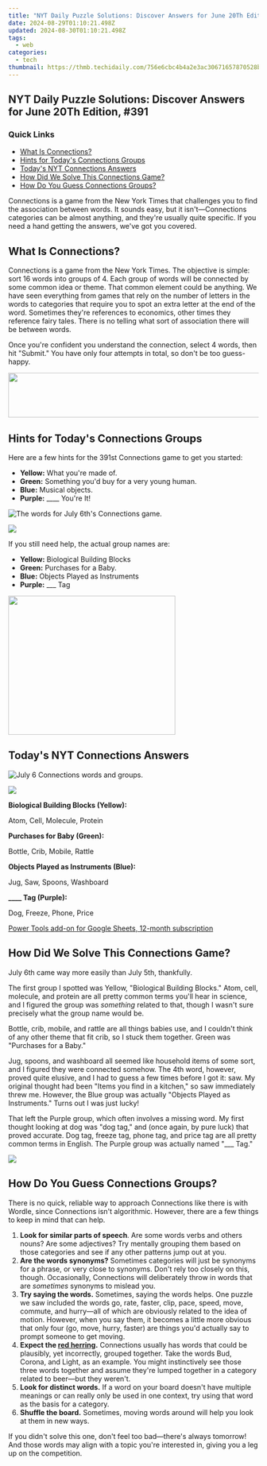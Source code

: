 ```yaml
---
title: "NYT Daily Puzzle Solutions: Discover Answers for June 20Th Edition, #391"
date: 2024-08-29T01:10:21.498Z
updated: 2024-08-30T01:10:21.498Z
tags:
  - web
categories:
  - tech
thumbnail: https://thmb.techidaily.com/756e6cbc4b4a2e3ac30671657870528bb336d9b2f0f8b2cf5d7bebdde4893059.jpg
---
```


## NYT Daily Puzzle Solutions: Discover Answers for June 20Th Edition, #391

### Quick Links

* [What Is Connections?](https://extra-lessons.techidaily.com/new-best-vector-illustration-software-a-must-have-list-for-artists/)
* [Hints for Today's Connections Groups](https://location-fake.techidaily.com/5-best-route-generator-apps-you-should-try-on-apple-iphone-15-pro-max-drfone-by-drfone-virtual-ios/)
* [Today's NYT Connections Answers](https://screen-capture.techidaily.com/the-verdict-on-using-itop-for-screen-capture-for-2024/)
* [How Did We Solve This Connections Game?](https://mondly-stories.techidaily.com/sail-through-the-sea-of-language-unraveling-squid-game/)
* [How Do You Guess Connections Groups?](https://eaxpv-info.techidaily.com/updated-spark-sponsorships-a-guide-to-easy-fundraising-for-budget-channels/)

 Connections is a game from the New York Times that challenges you to find the association between words. It sounds easy, but it isn't—Connections categories can be almost anything, and they're usually quite specific. If you need a hand getting the answers, we've got you covered.

##  What Is Connections?

 Connections is a game from the New York Times. The objective is simple: sort 16 words into groups of 4\. Each group of words will be connected by some common idea or theme. That common element could be anything. We have seen everything from games that rely on the number of letters in the words to categories that require you to spot an extra letter at the end of the word. Sometimes they're references to economics, other times they reference fairy tales. There is no telling what sort of association there will be between words.

 Once you're confident you understand the connection, select 4 words, then hit "Submit." You have only four attempts in total, so don't be too guess-happy.

<!-- affiliate ads begin -->
<a href="https://aligracehair.sjv.io/c/5597632/2087267/19272" target="_top" id="2087267"><img src="//a.impactradius-go.com/display-ad/19272-2087267" border="0" alt="" width="728" height="90"/></a><img height="0" width="0" src="https://imp.pxf.io/i/5597632/2087267/19272" style="position:absolute;visibility:hidden;" border="0" />
<!-- affiliate ads end -->
##  Hints for Today's Connections Groups

 Here are a few hints for the 391st Connections game to get you started:

* **Yellow:** What you're made of.
* **Green:** Something you'd buy for a very young human.
* **Blue:** Musical objects.
* **Purple:** \_\_\_\_ You're It!

![The words for July 6th's Connections game.](https://static1.howtogeekimages.com/wordpress/wp-content/uploads/2024/07/july-6-connections.png) 

<!-- affiliate ads begin -->
<a href="https://secure.2checkout.com/order/checkout.php?PRODS=37100474&QTY=1&AFFILIATE=108875&CART=1"><img src="https://awario.com/images/pages/index/img-platform-ui-1280@1x.avif" border="0"></a>
<!-- affiliate ads end -->
 If you still need help, the actual group names are:

* **Yellow:** Biological Building Blocks
* **Green:** Purchases for a Baby.
* **Blue:** Objects Played as Instruments
* **Purple:** \_\_\_ Tag

<!-- affiliate ads begin -->
<a href="https://getlyla.pxf.io/c/5597632/1455723/15391" target="_top" id="1455723"><img src="//a.impactradius-go.com/display-ad/15391-1455723" border="0" alt="" width="336" height="280"/></a><img height="0" width="0" src="https://imp.pxf.io/i/5597632/1455723/15391" style="position:absolute;visibility:hidden;" border="0" />
<!-- affiliate ads end -->
##  Today's NYT Connections Answers

![July 6 Connections words and groups.](https://static1.howtogeekimages.com/wordpress/wp-content/uploads/2024/07/july-6-connections-filled.png) 

<!-- affiliate ads begin -->
<a href="https://secure.2checkout.com/order/checkout.php?PRODS=4620780&QTY=1&AFFILIATE=108875&CART=1"><img src="https://secure.avangate.com/images/merchant/07dd4d5a72f5740ef0f035f201951476/728__90banner.jpg" border="0"></a>
<!-- affiliate ads end -->
**Biological Building Blocks (Yellow):** 

 Atom, Cell, Molecule, Protein

**Purchases for Baby (Green):** 

 Bottle, Crib, Mobile, Rattle

**Objects Played as Instruments (Blue):** 

 Jug, Saw, Spoons, Washboard

**\_\_\_\_ Tag (Purple):** 

 Dog, Freeze, Phone, Price

<!-- affiliate ads begin -->
<a href="https://secure.2checkout.com/order/checkout.php?PRODS=4721564&QTY=1&AFFILIATE=108875&CART=1">Power Tools add-on for Google Sheets, 12-month subscription</a>
<!-- affiliate ads end -->
##  How Did We Solve This Connections Game?

 July 6th came way more easily than July 5th, thankfully. 

 The first group I spotted was Yellow, "Biological Building Blocks." Atom, cell, molecule, and protein are all pretty common terms you'll hear in science, and I figured the group was _something_ related to that, though I wasn't sure precisely what the group name would be. 

 Bottle, crib, mobile, and rattle are all things babies use, and I couldn't think of any other theme that fit crib, so I stuck them together. Green was "Purchases for a Baby."

 Jug, spoons, and washboard all seemed like household items of some sort, and I figured they were connected somehow. The 4th word, however, proved quite elusive, and I had to guess a few times before I got it: saw. My original thought had been "Items you find in a kitchen," so saw immediately threw me. However, the Blue group was actually "Objects Played as Instruments." Turns out I was just lucky! 

 That left the Purple group, which often involves a missing word. My first thought looking at dog was "dog tag," and (once again, by pure luck) that proved accurate. Dog tag, freeze tag, phone tag, and price tag are all pretty common terms in English. The Purple group was actually named "\_\_\_ Tag." 

<!-- affiliate ads begin -->
<a href="https://shop.manycam.com/order/checkout.php?PRODS=17729331&QTY=1&AFFILIATE=108875&CART=1"><img src="https://secure.avangate.com/images/merchant/8230bea7d54bcdf99cdfe85cb07313d5/mcaffbanner600x500.png" border="0"></a>
<!-- affiliate ads end -->
##  How Do You Guess Connections Groups?

 There is no quick, reliable way to approach Connections like there is with Wordle, since Connections isn't algorithmic. However, there are a few things to keep in mind that can help.

1. **Look for similar parts of speech**. Are some words verbs and others nouns? Are some adjectives? Try mentally grouping them based on those categories and see if any other patterns jump out at you.
2. **Are the words synonyms?** Sometimes categories will just be synonyms for a phrase, or very close to synonyms. Don't rely too closely on this, though. Occasionally, Connections will deliberately throw in words that are _sometimes_ synonyms to mislead you.
3. **Try saying the words.** Sometimes, saying the words helps. One puzzle we saw included the words go, rate, faster, clip, pace, speed, move, commute, and hurry—all of which are obviously related to the idea of motion. However, when you say them, it becomes a little more obvious that only four (go, move, hurry, faster) are things you'd actually say to prompt someone to get moving.
4. **Expect the [red herring](https://www.merriam-webster.com/dictionary/red%20herring).** Connections usually has words that could be plausibly, yet incorrectly, grouped together. Take the words Bud, Corona, and Light, as an example. You might instinctively see those three words together and assume they're lumped together in a category related to beer—but they weren't.
5. **Look for distinct words.** If a word on your board doesn't have multiple meanings or can really only be used in one context, try using that word as the basis for a category.
6. **Shuffle the board.** Sometimes, moving words around will help you look at them in new ways.

 If you didn't solve this one, don't feel too bad—there's always tomorrow! And those words may align with a topic you're interested in, giving you a leg up on the competition.

<ins class="adsbygoogle"
     style="display:block"
     data-ad-format="autorelaxed"
     data-ad-client="ca-pub-7571918770474297"
     data-ad-slot="1223367746"></ins>



<ins class="adsbygoogle"
     style="display:block"
     data-ad-client="ca-pub-7571918770474297"
     data-ad-slot="8358498916"
     data-ad-format="auto"
     data-full-width-responsive="true"></ins>


